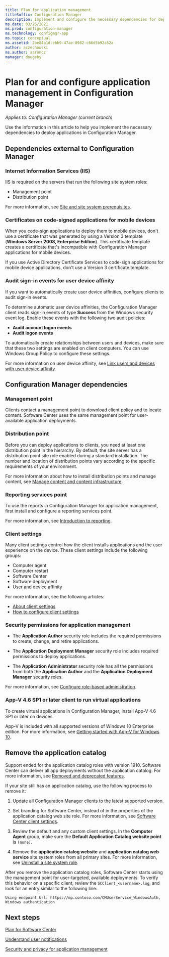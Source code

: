 ```yaml
---
title: Plan for application management
titleSuffix: Configuration Manager
description: Implement and configure the necessary dependencies for deploying applications in Configuration Manager.
ms.date: 03/26/2021
ms.prod: configuration-manager
ms.technology: configmgr-app
ms.topic: conceptual
ms.assetid: 2be84a1d-ebb9-47ae-8982-c66d5b92a52a
author: aczechowski
ms.author: aaroncz
manager: dougeby
---
```


# Plan for and configure application management in Configuration Manager

*Applies to: Configuration Manager (current branch)*

Use the information in this article to help you implement the necessary dependencies to deploy applications in Configuration Manager.  

## Dependencies external to Configuration Manager

### Internet Information Services (IIS)

IIS is required on the servers that run the following site system roles:

- Management point
- Distribution point

For more information, see [Site and site system prerequisites](../../core/plan-design/configs/site-and-site-system-prerequisites.md).

### Certificates on code-signed applications for mobile devices

When you code-sign applications to deploy them to mobile devices, don't use a certificate that was generated by using a Version 3 template (**Windows Server 2008, Enterprise Edition**). This certificate template creates a certificate that's incompatible with Configuration Manager applications for mobile devices.

If you use Active Directory Certificate Services to code-sign applications for mobile device applications, don't use a Version 3 certificate template.

### Audit sign-in events for user device affinity

If you want to automatically create user device affinities, configure clients to audit sign-in events.

To determine automatic user device affinities, the Configuration Manager client reads sign-in events of type **Success** from the Windows security event log. Enable these events with the following two audit policies:

- **Audit account logon events**
- **Audit logon events**

To automatically create relationships between users and devices, make sure that these two settings are enabled on client computers. You can use Windows Group Policy to configure these settings.

For more information on user device affinity, see [Link users and devices with user device affinity](../deploy-use/link-users-and-devices-with-user-device-affinity.md).

## Configuration Manager dependencies

### Management point

Clients contact a management point to download client policy and to locate content. Software Center uses the same management point for user-available application deployments.

### Distribution point

Before you can deploy applications to clients, you need at least one distribution point in the hierarchy. By default, the site server has a distribution point site role enabled during a standard installation. The number and location of distribution points vary according to the specific requirements of your environment.

For more information about how to install distribution points and manage content, see [Manage content and content infrastructure](../../core/servers/deploy/configure/manage-content-and-content-infrastructure.md).  

### Reporting services point

To use the reports in Configuration Manager for application management, first install and configure a reporting services point.

For more information, see [Introduction to reporting](../../core/servers/manage/introduction-to-reporting.md).

### Client settings

Many client settings control how the client installs applications and the user experience on the device. These client settings include the following groups:

- Computer agent
- Computer restart
- Software Center
- Software deployment
- User and device affinity

For more information, see the following articles:

- [About client settings](../../core/clients/deploy/about-client-settings.md)
- [How to configure client settings](../../core/clients/deploy/configure-client-settings.md)

### Security permissions for application management

- The **Application Author** security role includes the required permissions to create, change, and retire applications.

- The **Application Deployment Manager** security role includes required permissions to deploy applications.

- The **Application Administrator** security role has all the permissions from both the **Application Author** and the **Application Deployment Manager** security roles.

For more information, see [Configure role-based administration](../../core/servers/deploy/configure/configure-role-based-administration.md).

### App-V 4.6 SP1 or later client to run virtual applications

To create virtual applications in Configuration Manager, install App-V 4.6 SP1 or later on devices.

App-V is included with all supported versions of Windows 10 Enterprise edition. For more information, see [Getting started with App-V for Windows 10](/windows/application-management/app-v/appv-getting-started).

## <a name="bkmk_remove-appcat"></a> Remove the application catalog

<!-- SCCMDocs-pr issue 3051 -->

Support ended for the application catalog roles with version 1910. Software Center can deliver all app deployments without the application catalog. For more information, see [Removed and deprecated features](../../core/plan-design/changes/deprecated/removed-and-deprecated-cmfeatures.md).

If your site still has an application catalog, use the following process to remove it:

1. Update all Configuration Manager clients to the latest supported version.

1. Set branding for Software Center, instead of in the properties of the application catalog web site role. For more information, see [Software Center client settings](../../core/clients/deploy/about-client-settings.md#software-center).

1. Review the default and any custom client settings. In the **Computer Agent** group, make sure the **Default Application Catalog website point** is `(none)`.

1. Remove the **application catalog website** and **application catalog web service** site system roles from all primary sites. For more information, see [Uninstall a site system role](../../core/servers/deploy/install/uninstall-sites-and-hierarchies.md#bkmk_role).

After you remove the application catalog roles, Software Center starts using the management point for user-targeted, available deployments. To verify this behavior on a specific client, review the `SCClient_<username>.log`, and look for an entry similar to the following line:

`Using endpoint Url: https://mp.contoso.com/CMUserService_WindowsAuth, Windows authentication`

## Next steps

[Plan for Software Center](plan-for-software-center.md)

[Understand user notifications](user-notifications.md)

[Security and privacy for application management](security-and-privacy-for-application-management.md)
